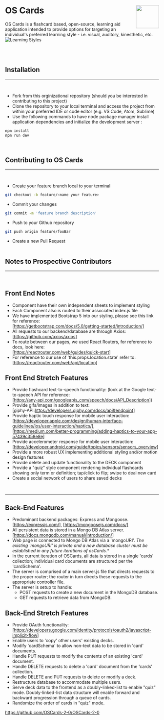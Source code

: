 # OS Cards <img src="./img_src/yeti.png" width=75 align=right>



OS Cards is a flashcard based, open-source, learning aid application intended to provide options for targeting an individual's preferred learning style - i.e. visual, auditory, kinesthetic, etc.
![Learning Styles](https://ilslearningcorner.com/wp-content/uploads/2016/02/learning-styles-infographic-header.jpg) 

<br><br>

## Installation
<hr>
<br>

- Fork from this orginizational repository (should you be interested in contributing to this project) 
- Clone the repository to your local terminal and access the project from within your preferred IDE or code editor (e.g. VS Code, Atom, Sublime)
- Use the following commands to have node package manager install application dependencies and initialize the development server :

```bash
npm install 
npm run dev
```
<br>

## Contributing to OS Cards

<hr>
<br>

- Create your feature branch local to your terminal
```bash
git checkout -b feature/<name your feature>
```
- Commit your changes 
```bash
git commit -m 'feature branch description'
```
- Push to your Github repository 
```bash
git push origin feature/fooBar
```
- Create a new Pull Request
<br><br>

## Notes to Prospective Contributors
<hr>
<br>

## Front End Notes
- Component have their own independent sheets to implement styling
- Each Component also is routed to their associated index.js file
- We have implemented Bootstrap 5 into our styling, please see this link for reference: 
<br>[https://getbootstrap.com/docs/5.0/getting-started/introduction/]
- All requests to our backend/database are through Axios:<br> [https://github.com/axios/axios] 
- To route between our pages, we used React Routers, for reference to docs, look here: <br>[https://reactrouter.com/web/guides/quick-start]
- For reference to our use of 'this.props.location.state' refer to: <br>[https://reactrouter.com/web/api/location] 


## Front End Stretch Features
- Provide flashcard text-to-speech functionality: (look at the Google text-to-speech API for reference: <br>[https://any-api.com/googleapis_com/speech/docs/API_Description])
- Provide gifs/images in addition to text: <br> [giphy-API:https://developers.giphy.com/docs/api#endpoint]
- Provide haptic touch response for mobile user interaction:<br> [https://developer.apple.com/design/human-interface-guidelines/ios/user-interaction/haptics/], <br>[https://medium.com/better-programming/adding-haptics-to-your-app-57439c358e8e]
- Provide accelerometer response for mobile user interaction:<br> [https://developer.android.com/guide/topics/sensors/sensors_overview]
- Provide a more robust UX implementing additional styling and/or motion design features
- Provide delete and update functionality to the DECK component
- Provide a "quiz" style component rendering individual flashcards showing only term or definition; tap/click to flip; swipe to deal new card
- Create a social network of users to share saved decks
<br>
<hr>

## Back-End Features
- Predominant backend packages: Express and Mongoose.<br>
[https://expressjs.com/], [https://mongoosejs.com/docs/] 
- All persistent data is stored in a Mongo DB Atlas server. <br> [https://docs.mongodb.com/manual/introduction/]
- Web page is connected to Mongo DB Atlas via a 'mongoURI'. *The existing 'mongoURI' is private and a new database cluster must be established in any future iterations of osCards.** 
- In the current iteration of OSCards, all data is stored in a single 'cards' collection; individual card documents are structured per the 'cardSchema'. 
- The server is comprised of a main server.js file that directs requests to the proper router; the router in turn directs these requests to the appropriate controller file. 
- The server is setup to handle: 
  - POST requests to create a new document in the MongoDB database. 
  - GET requests to retrieve data from MongoDB.

## Back-End Stretch Features
- Provide OAuth functionality: <br>[https://developers.google.com/identity/protocols/oauth2/javascript-implicit-flow]
- Enable users to 'copy' other users' existing decks. 
- Modify 'cardSchema' to allow non-text data to be stored in 'card' documents.  
- Handle PUT requests to modify the contents of an existing 'card' document.
- Handle DELETE requests to delete a 'card' document from the 'cards' collection. 
- Handle DELETE and PUT requests to delete or modify a deck.  
- Restructure database to accommodate multiple users. 
- Serve deck data to the frontend as a doubly-linked-list to enable "quiz" mode. Doubly-linked-list data structure will enable forward and backward progression through a queue of cards. 
- Randomize the order of cards in "quiz" mode. 

https://github.com/OSCards-2-0/OSCards-2-0
